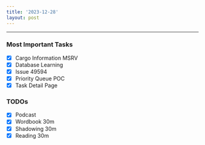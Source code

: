 ```yaml
---
title: '2023-12-28'
layout: post
---
```


---

### Most Important Tasks

- [x] Cargo Information MSRV
- [x] Database Learning
- [x] Issue 49594
- [x] Priority Queue POC
- [x] Task Detail Page

### TODOs

- [x] Podcast
- [x] Wordbook 30m
- [x] Shadowing 30m
- [x] Reading 30m
